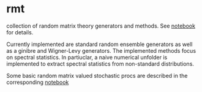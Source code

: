 # rmt
 collection of random matrix theory generators and methods. See [notebook](https://nbviewer.org/github/borab96/random-ensembles/blob/main/rmt.ipynb) for details.
 
 Currently implemented are standard random ensemble generators as well as a ginibre and Wigner-Levy generators. The implemented methods focus on spectral statistics. In partiuclar, a naive numerical unfolder is implemented to extract spectral statistics from non-standard distributions.
 
 Some basic random matrix valued stochastic procs are described in the corresponding [notebook](https://nbviewer.org/github/borab96/random-ensembles/blob/main/RMTprocs.ipynb)
